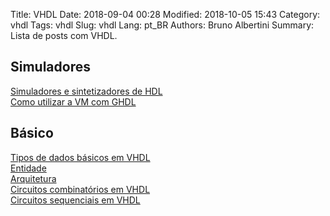Title: VHDL
Date: 2018-09-04 00:28
Modified: 2018-10-05 15:43
Category: vhdl
Tags: vhdl
Slug: vhdl
Lang: pt_BR
Authors: Bruno Albertini
Summary: Lista de posts com VHDL.


## Simuladores
[Simuladores e sintetizadores de HDL]({filename}../vhdl/simuladores.md)  
[Como utilizar a VM com GHDL]({filename}../vhdl/vmghdl.md)  

## Básico
[Tipos de dados básicos em VHDL]({filename}../vhdl/tiposdedadosbasicos.md)  
[Entidade]({filename}../vhdl/entidade.md)  
[Arquitetura]({filename}../vhdl/arquitetura.md)  
[Circuitos combinatórios em VHDL]({filename}../vhdl/combinatorio.md)  
[Circuitos sequenciais em VHDL]({filename}../vhdl/sequenciais.md)  
